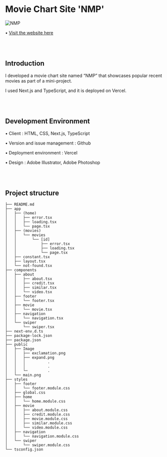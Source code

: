# Movie Chart Site 'NMP'

![NMP](./public/main.png)

• [Visit the website here](https://nmp-mini-project.vercel.app/)

<br /> <br />
## Introduction
I developed a movie chart site named “NMP” that showcases popular recent movies as part of a mini-project.

I used Next.js and TypeScript, and it is deployed on Vercel.

<br /> <br />
## Development Environment
•	Client : HTML, CSS, Next.js, TypeScript

•	Version and issue management : Github

•	Deployment environment : Vercel

•	Design : Adobe Illustrator, Adobe Photoshop

<br /> <br />
## Project structure  

```
├── README.md
├── app
│   ├── (home)
│   │   ├── error.tsx
│   │   ├── loading.tsx
│   │   └── page.tsx
│   ├── (movies)
│   │   └── movies
│   │       └── [id]
│   │           ├── error.tsx
│   │           ├── loading.tsx
│   │           └── page.tsx
│   ├── constant.tsx
│   ├── layout.tsx
│   └── not-found.tsx
├── components
│   ├── about
│   │   ├── about.tsx
│   │   ├── credit.tsx
│   │   ├── similar.tsx
│   │   └── video.tsx
│   ├── footer
│   │   └── footer.tsx
│   ├── movie
│   │   └── movie.tsx
│   ├── navigation
│   │   └── navigation.tsx
│   └── swiper
│       └── swiper.tsx
├── next-env.d.ts
├── package-lock.json
├── package.json
├── public
│   ├── Image
│   │   ├── exclamation.png
│   │   ├── expand.png
│   │   │          .
│   │   │          .
│   │   └─         .
│   └── main.png
├── styles
│   ├── footer
│   │   └── footer.module.css
│   ├── global.css
│   ├── home
│   │   └── home.module.css
│   ├── movie
│   │   ├── about.module.css
│   │   ├── credit.module.css
│   │   ├── movie.module.css
│   │   ├── similar.module.css
│   │   └── video.module.css
│   ├── navigation
│   │   └── navigation.module.css
│   └── swiper
│       └── swiper.module.css
└── tsconfig.json


```

<br /> <br />

 